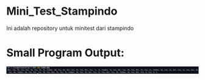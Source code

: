 # Mini_Test_Stampindo
Ini adalah repository untuk minitest dari stampindo
# Small Program Output:
![alt text](./Small-Program/image.png)
